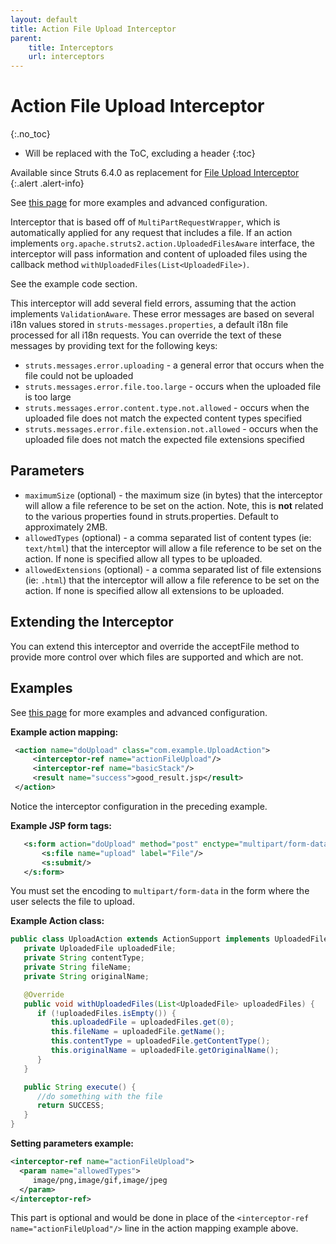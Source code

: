 ```yaml
---
layout: default
title: Action File Upload Interceptor
parent:
    title: Interceptors
    url: interceptors
---
```


# Action File Upload Interceptor
{:.no_toc}

* Will be replaced with the ToC, excluding a header
{:toc}

Available since Struts 6.4.0 as replacement for [File Upload Interceptor](file-upload-interceptor)
{:.alert .alert-info}

See [this page](action-file-upload) for more examples and advanced configuration.

Interceptor that is based off of `MultiPartRequestWrapper`, which is automatically applied for any request that includes 
a file. If an action implements `org.apache.struts2.action.UploadedFilesAware` interface, the interceptor will pass
information and content of uploaded files using the callback method `withUploadedFiles(List<UploadedFile>)`.

See the example code section.

This interceptor will add several field errors, assuming that the action implements `ValidationAware`. These error messages 
are based on several i18n values stored in `struts-messages.properties`, a default i18n file processed for all i18n requests. 
You can override the text of these messages by providing text for the following keys:

 - `struts.messages.error.uploading` - a general error that occurs when the file could not be uploaded
 - `struts.messages.error.file.too.large` - occurs when the uploaded file is too large
 - `struts.messages.error.content.type.not.allowed` - occurs when the uploaded file does not match the expected content 
   types specified
 - `struts.messages.error.file.extension.not.allowed` - occurs when the uploaded file does not match the expected 
   file extensions specified

## Parameters

 - `maximumSize` (optional) - the maximum size (in bytes) that the interceptor will allow a file reference to be set
   on the action. Note, this is <b>not</b> related to the various properties found in struts.properties. 
   Default to approximately 2MB.
 - `allowedTypes` (optional) - a comma separated list of content types (ie: `text/html`) that the interceptor will allow
   a file reference to be set on the action. If none is specified allow all types to be uploaded.
 - `allowedExtensions` (optional) - a comma separated list of file extensions (ie: `.html`) that the interceptor will allow
   a file reference to be set on the action. If none is specified allow all extensions to be uploaded.

## Extending the Interceptor

You can extend this interceptor and override the acceptFile method to provide more control over which files are supported 
and which are not.

## Examples

See [this page](action-file-upload) for more examples and advanced configuration.

**Example action mapping:**

```xml
 <action name="doUpload" class="com.example.UploadAction">
     <interceptor-ref name="actionFileUpload"/>
     <interceptor-ref name="basicStack"/>
     <result name="success">good_result.jsp</result>
 </action>

```

Notice the interceptor configuration in the preceding example\. 

**Example JSP form tags:**

```xml
   <s:form action="doUpload" method="post" enctype="multipart/form-data">
       <s:file name="upload" label="File"/>
       <s:submit/>
   </s:form>

```

You must set the encoding to <code>multipart/form-data</code> in the form where the user selects the file to upload.

**Example Action class:**

```java
public class UploadAction extends ActionSupport implements UploadedFilesAware {
   private UploadedFile uploadedFile;
   private String contentType;
   private String fileName;
   private String originalName;

   @Override
   public void withUploadedFiles(List<UploadedFile> uploadedFiles) {
      if (!uploadedFiles.isEmpty()) {
         this.uploadedFile = uploadedFiles.get(0);
         this.fileName = uploadedFile.getName();
         this.contentType = uploadedFile.getContentType();
         this.originalName = uploadedFile.getOriginalName();
      }
   }

   public String execute() {
      //do something with the file
      return SUCCESS;
   }
}
```

**Setting parameters example:**

```xml
<interceptor-ref name="actionFileUpload">
  <param name="allowedTypes">
     image/png,image/gif,image/jpeg
  </param>
</interceptor-ref>
```

This part is optional and would be done in place of the `<interceptor-ref name="actionFileUpload"/>` line in the action mapping 
example above.
